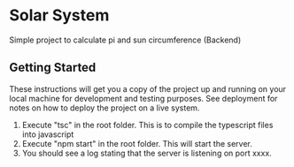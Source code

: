 # Solar System
Simple project to calculate pi and sun circumference (Backend)

## Getting Started

These instructions will get you a copy of the project up and running on your local machine for development and testing purposes. See deployment for notes on how to deploy the project on a live system.

1. Execute "tsc" in the root folder. This is to compile the typescript files into javascript
2. Execute "npm start" in the root folder. This will start the server.
3. You should see a log stating that the server is listening on port xxxx.

